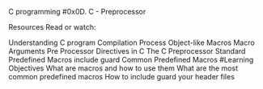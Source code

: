 C programming
#0x0D. C - Preprocessor

Resources
Read or watch:

Understanding C program Compilation Process
Object-like Macros
Macro Arguments
Pre Processor Directives in C
The C Preprocessor
Standard Predefined Macros
include guard
Common Predefined Macros
#Learning Objectives
What are macros and how to use them
What are the most common predefined macros
How to include guard your header files
